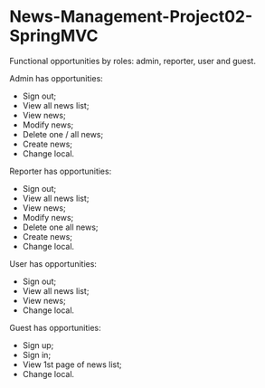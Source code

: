 # News-Management-Project02-SpringMVC


Functional opportunities by roles: admin, reporter, user and guest.

Admin has opportunities:
- Sign out;
- View all news list;
- View news;
- Modify news;
- Delete one / all news;
- Create news;
- Change local.

Reporter has opportunities:
- Sign out;
- View all news list;
- View news;
- Modify news;
- Delete one all news;
- Create news;
- Change local.

User has opportunities:
- Sign out;
- View all news list;
- View news;
- Change local.

Guest has opportunities:
- Sign up;
- Sign in;
- View 1st page of news list;
- Change local.
